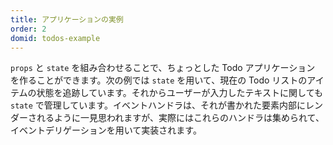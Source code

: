 ```yaml
---
title: アプリケーションの実例
order: 2
domid: todos-example
---
```


`props` と `state` を組み合わせることで、ちょっとした Todo アプリケーション を作ることができます。次の例では `state` を用いて、現在の Todo リストのアイテムの状態を追跡しています。それからユーザーが入力したテキストに関しても `state` で管理しています。イベントハンドラは、それが書かれた要素内部にレンダーされるように一見思われますが、実際にはこれらのハンドラは集められて、イベントデリゲーションを用いて実装されます。
